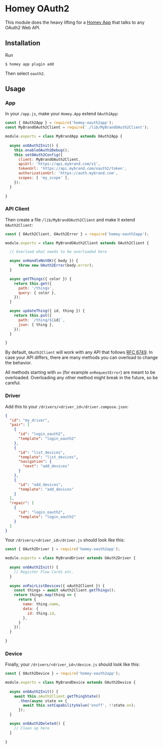 # Homey OAuth2

This module does the heavy lifting for a [Homey App](https://developer.athom.com) that talks to any OAuth2 Web API.

## Installation

Run 

```
$ homey app plugin add
```

Then select `oauth2`.

## Usage

### App

In your `/app.js`, make your `Homey.App` extend `OAuth2App`:

```javascript
const { OAuth2App } = require('homey-oauth2app');
const MyBrandOAuth2Client = require('./lib/MyBrandOAuth2Client');

module.exports = class MyBrandApp extends OAuth2App {
  
  async onOAuth2Init() {
    this.enableOAuth2Debug();
    this.setOAuth2Config({
      client: MyBrandOAuth2Client,
      apiUrl: 'https://api.mybrand.com/v1',
      tokenUrl: 'https://api.mybrand.com/oauth2/token',
      authorizationUrl: 'https://auth.mybrand.com',
      scopes: [ 'my_scope' ],
    });    
  }
  
}
```

### API Client

Then create a file `/lib/MyBrandOAuth2Client` and make it extend `OAuth2Client`:

```javascript
const { OAuth2Client, OAuth2Error } = require('homey-oauth2app');

module.exports = class MyBrandOAuth2Client extends OAuth2Client {

  // Overload what needs to be overloaded here

  async onHandleNotOK({ body }) {
      throw new OAuth2Error(body.error);
  }

  async getThings({ color }) {
    return this.get({
      path: '/things',
      query: { color },
    });
  }

  async updateThing({ id, thing }) {
    return this.put({
      path: `/thing/${id}`,
      json: { thing },
    });
  }

}
```

By default, `OAuth2Client` will work with any API that follows [RFC 6749](https://tools.ietf.org/html/rfc6749). In case your API differs, there are many methods you can overload to change the behavior.

All methods starting with `on` (for example `onRequestError`) are meant to be overloaded. Overloading any other method might break in the future, so be careful.

### Driver

Add this to your `/drivers/<driver_id>/driver.compose.json`:

```json
{
  "id": "my_driver",
  "pair": [
    {
      "id": "login_oauth2",
      "template": "login_oauth2"
    },
    {
      "id": "list_devices",
      "template": "list_devices",
      "navigation": {
        "next": "add_devices"
      }
    },
    {
      "id": "add_devices",
      "template": "add_devices"
    }
  ],
  "repair": [ 
    {
      "id": "login_oauth2",
      "template": "login_oauth2"
    }
  ]
}
```

Your `/drivers/<driver_id>/driver.js` should look like this:

```javascript
const { OAuth2Driver } = require('homey-oauth2app');

module.exports = class MyBrandDriver extends OAuth2Driver {
  
  async onOAuth2Init() {
    // Register Flow Cards etc.
  }
  
  async onPairListDevices({ oAuth2Client }) {
    const things = await oAuth2Client.getThings();
    return things.map(thing => {
      return {
        name: thing.name,
        data: {
          id: thing.id,
        },
      }
    });
  }
	
}
```

### Device

Finally, your `/drivers/<driver_id>/device.js` should look like this:

```javascript
const { OAuth2Device } = require('homey-oauth2app');

module.exports = class MyBrandDevice extends OAuth2Device {
  
  async onOAuth2Init() {
    await this.oAuth2Client.getThingState()
      .then(async state => {
        await this.setCapabilityValue('onoff', !!state.on);
      });
  }

  async onOAuth2Deleted() {
    // Clean up here
  }
	
}
```
